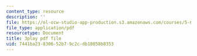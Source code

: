 ```yaml
---
content_type: resource
description: ''
file: https://ol-ocw-studio-app-production.s3.amazonaws.com/courses/5-60-thermodynamics-kinetics-spring-2008/7441ba23830652b79c2cdb18058b8353_RUz-DJz3--I.pdf
file_type: application/pdf
resourcetype: Document
title: 3play pdf file
uid: 7441ba23-8306-52b7-9c2c-db18058b8353
---
```

